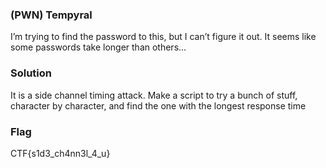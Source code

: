 ### (PWN) Tempyral
I’m trying to find the password to this, but I can’t figure it out. It seems like some passwords take longer than others…

### Solution
It is a side channel timing attack. Make a script to try a bunch of stuff, character by character, and find the one with the longest response time

### Flag
CTF{s1d3_ch4nn3l_4_u}

